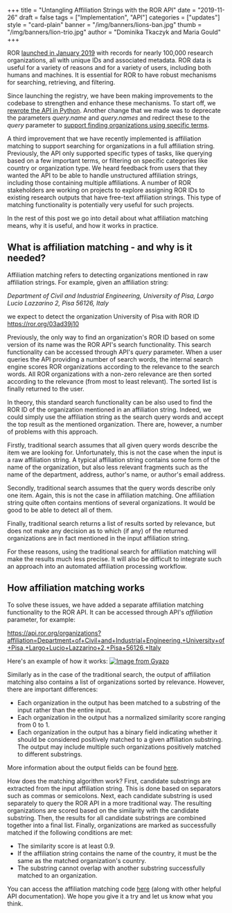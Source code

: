 +++
title = "Untangling Affiliation Strings with the ROR API"
date = "2019-11-26"
draft = false
tags = ["Implementation", "API"]
categories = ["updates"]
style = "card-plain"
banner = "/img/banners/lions-ban.jpg"
thumb = "/img/banners/lion-trio.jpg"
author = "Dominika Tkaczyk and Maria Gould"
+++

ROR [launched in January 2019](/blog/2019-02-10-announcing-first-ror-prototype) with records for nearly 100,000 research organizations, all with unique IDs and associated metadata. ROR data is useful for a variety of reasons and for a variety of users, including both humans and machines. It is essential for ROR to have robust mechanisms for searching, retrieving, and filtering.

Since launching the registry, we have been making improvements to the codebase to strengthen and enhance these mechanisms. To start off, we [rewrote the API in Python](/blog/2019-07-02-ror-development-update). Another change that we made was to deprecate the parameters *query.name* and *query.names* and redirect these to the *query* parameter to [support finding organizations using specific terms](https://github.com/ror-community/ror-api#querying).

A third improvement that we have recently implemented is affiliation matching to support searching for organizations in a full affiliation string. Previously, the API only supported specific types of tasks, like querying based on a few important terms, or filtering on specific categories like country or organization type. We heard feedback from users that they wanted the API to be able to handle unstructured affiliation strings, including those containing multiple affiliations. A number of ROR stakeholders are working on projects to explore assigning ROR IDs to existing research outputs that have free-text affiliation strings. This type of matching functionality is potentially very useful for such projects.

In the rest of this post we go into detail about what affiliation matching means, why it is useful, and how it works in practice. 

## What is affiliation matching - and why is it needed?
Affiliation matching refers to detecting organizations mentioned in raw affiliation strings. For example, given an affiliation string:

*Department of Civil and Industrial Engineering, University of Pisa, Largo Lucio Lazzarino 2, Pisa 56126, Italy*

we expect to detect the organization University of Pisa with ROR ID <https://ror.org/03ad39j10>

Previously, the only way to find an organization's ROR ID based on some version of its name was the ROR API's search functionality. This search functionality can be accessed through API's *query* parameter. When a user queries the API providing a number of search words, the internal search engine scores ROR organizations according to the relevance to the search words. All ROR organizations with a non-zero relevance are then sorted according to the relevance (from most to least relevant). The sorted list is finally returned to the user.

In theory, this standard search functionality can be also used to find the ROR ID of the organization mentioned in an affiliation string. Indeed, we could simply use the affiliation string as the search query words and accept the top result as the mentioned organization. There are, however, a number of problems with this approach.

Firstly, traditional search assumes that all given query words describe the item we are looking for. Unfortunately, this is not the case when the input is a raw affiliation string. A typical affiliation string contains some form of the name of the organization, but also less relevant fragments such as the name of the department, address, author's name, or author's email address.

Secondly, traditional search assumes that the query words describe only one item. Again, this is not the case in affiliation matching. One affiliation string quite often contains mentions of several organizations. It would be good to be able to detect all of them.

Finally, traditional search returns a list of results sorted by relevance, but does not make any decision as to which (if any) of the returned organizations are in fact mentioned in the input affiliation string.

For these reasons, using the traditional search for affiliation matching will make the results much less precise. It will also be difficult to integrate such an approach into an automated affiliation processing workflow.

## How affiliation matching works
To solve these issues, we have added a separate affiliation matching functionality to the ROR API. It can be accessed through API's *affiliation* parameter, for example:

<https://api.ror.org/organizations?affiliation=Department+of+Civil+and+Industrial+Engineering,+University+of+Pisa,+Largo+Lucio+Lazzarino+2,+Pisa+56126,+Italy>

Here's an example of how it works:
[![Image from Gyazo](https://i.gyazo.com/2af8f34a5e09d5d92c7ff5e4df4edb40.gif)](https://gyazo.com/2af8f34a5e09d5d92c7ff5e4df4edb40)

Similarly as in the case of the traditional search, the output of affiliation matching also contains a list of organizations sorted by relevance. However, there are important differences:

  * Each organization in the output has been matched to a substring of the input rather than the entire input.
  * Each organization in the output has a normalized similarity score ranging from 0 to 1.
  * Each organization in the output has a binary field indicating whether it should be considered positively matched to a given affiliation substring. The output may include multiple such organizations positively matched to different substrings.

More information about the output fields can be found [here](https://github.com/ror-community/ror-api#affiliation-matching).

How does the matching algorithm work? First, candidate substrings are extracted from the input affiliation string. This is done based on separators such as commas or semicolons. Next, each candidate substring is used separately to query the ROR API in a more traditional way. The resulting organizations are scored based on the similarity with the candidate substring. Then, the results for all candidate substrings are combined together into a final list. Finally, organizations are marked as successfully matched if the following conditions are met:

  * The similarity score is at least 0.9.
  * If the affiliation string contains the name of the country, it must be the same as the matched organization's country.
  * The substring cannot overlap with another substring successfully matched to an organization.

You can access the affiliation matching code [here](https://github.com/ror-community/ror-api/blob/master/rorapi/matching.py) (along with other helpful API documentation). We hope you give it a try and let us know what you think.
